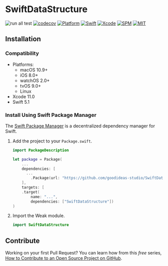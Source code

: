 # SwiftDataStructure

![run all test](https://github.com/goodideas-studio/SwiftDataStructure/workflows/run%20all%20test/badge.svg)
[![codecov](https://codecov.io/gh/goodideas-studio/SwiftDataStructure/branch/master/graph/badge.svg)](https://codecov.io/gh/goodideas-studio/SwiftDataStructure)
[![Platform](https://img.shields.io/badge/platform-macos%20%7C%20ios%20%7C%20watchos%20%7C%20ipados%20%7C%20tvos-lightgrey)](https://github.com/ytyubox/Weak)
[![Swift](https://img.shields.io/badge/Swift-5-orange.svg)](https://swift.org)
[![Xcode](https://img.shields.io/badge/Xcode-11-blue.svg)](https://developer.apple.com/xcode)
[![SPM](https://img.shields.io/badge/SPM-Compatible-blue)](https://swift.org/package-manager)
[![MIT](https://img.shields.io/badge/License-MIT-red.svg)](https://opensource.org/licenses/MIT)


## Installation

### Compatibility

- Platforms:
    - macOS 10.9+
    - iOS 8.0+
    - watchOS 2.0+
    - tvOS 9.0+
    - Linux
- Xcode 11.0
- Swift 5.1

### Install Using Swift Package Manager
The [Swift Package Manager](https://swift.org/package-manager/) is a
decentralized dependency manager for Swift.

1. Add the project to your `Package.swift`.

    ```swift
    import PackageDescription

    let package = Package(
        ...
        dependencies: [
          ...
            .Package(url: "https://github.com/goodideas-studio/SwiftDataStructure", from: "1.0.0"),
        ],
        targets: [
        .target(
            name: "...",
            dependencies: ["SwiftDataStructure"])
    )
    ```

2. Import the Weak module.

    ```swift
    import SwiftDataStructure
    ```

## Contribute

Working on your first Pull Request? You can learn how from this *free* series, [How to Contribute to an Open Source Project on GitHub](https://egghead.io/series/how-to-contribute-to-an-open-source-project-on-github).

